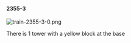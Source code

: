 #### 2355-3
![train-2355-3-0.png](https://github.com/lil-lab/nlvr/raw/master/nlvr/train/images/10/train-2355-3-0.png "train-2355-3-0.png")

There is 1 tower with a yellow block at the base